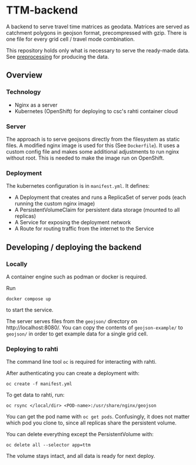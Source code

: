 # TTM-backend
A backend to serve travel time matrices as geodata.
Matrices are served as catchment polygons in geojson format,
precompressed with gzip.
There is one file for every grid cell / travel mode combination.

This repository holds only what is necessary to serve the ready-made data.
See [preprocessing](https://github.com/DigitalGeographyLab/travel-time-matrix-visualisation-preprocessing)
for producing the data.

## Overview
### Technology
- Nginx as a server
- Kubernetes (OpenShift) for deploying to csc's rahti container cloud

### Server
The approach is to serve geojsons directly from the filesystem as static files.
A modified nginx image is used for this (See `Dockerfile`).
It uses a custom config file
and makes some additional adjustments to run nginx without root.
This is needed to make the image run on OpenShift.

### Deployment
The kubernetes configuration is in `manifest.yml`.
It defines:
- A Deployment that creates and runs a ReplicaSet of server pods
(each running the custom nginx image)
- A PersistentVolumeClaim for persistent data storage
(mounted to all replicas)
- A Service for exposing the deployment network
- A Route for routing traffic from the internet to the Service

## Developing / deploying the backend
### Locally
A container engine such as podman or docker is required.

Run
```console
docker compose up
```
to start the service.

The server serves files from the `geojson/` directory on http://localhost:8080/.
You can copy the contents of `geojson-example/` to `geojson/`
in order to get example data for a single grid cell.

### Deploying to rahti
The command line tool `oc` is required for interacting with rahti.

After authenticating you can create a deployment with:
```console
oc create -f manifest.yml
```

To get data to rahti, run:
```console
oc rsync </local/dir> <POD-name>:/usr/share/nginx/geojson
```

You can get the pod name with `oc get pods`.
Confusingly, it does not matter which pod you clone to,
since all replicas share the persistent volume.

You can delete everything except the PersistentVolume with:
```console
oc delete all --selector app=ttm
```

The volume stays intact, and all data is ready for next deploy.
